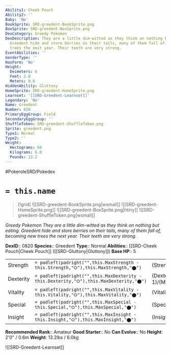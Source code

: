 ```yaml
---
Ability1: Cheek Pouch
Ability2: ''
Baby: 'No'
BookSprite: SRD-greedent-BookSprite.png
BoxSprite: SRD-greedent-BoxSprite.png
DexCategory: Greedy Pokemon
DexDescription: They are a little dim-witted as they think on nothing but eating.
  Greedent hide and store berries on their tails, many of them fall of, becoming new
  trees the next year. Their teeth are very strong.
EventAbilities: ''
GenderType: ''
HasForm: 'No'
Height:
  Deimeters: 6
  Feet: 2.0
  Meters: 0.6
HiddenAbility: Gluttony
HomeSprite: SRD-greedent-HomeSprite.png
Learnset: '[[SRD-Greedent-Learnset]]'
Legendary: 'No'
Name: Greedent
Number: 820
PrimaryEggGroup: Field
SecondaryEggGroup: ''
ShuffleToken: SRD-greedent-ShuffleToken.png
Sprite: greedent.png
Type1: Normal
Type2: ''
Weight:
  Hectograms: 60
  Kilograms: 6.0
  Pounds: 13.2
---
```


#PokeroleSRD/Pokedex

# `= this.name`

> [!grid]
> ![[SRD-greedent-BookSprite.png|wsmall]]
> ![[SRD-greedent-HomeSprite.png]]
> ![[SRD-greedent-BoxSprite.png|htiny]]
> ![[SRD-greedent-ShuffleToken.png|wsmall]]


*Greedy Pokemon*
*They are a little dim-witted as they think on nothing but eating. Greedent hide and store berries on their tails, many of them fall of, becoming new trees the next year. Their teeth are very strong.*

**DexID**:: 0820
**Species**:: Greedent
**Type**:: Normal
**Abilities**:: [[SRD-Cheek Pouch|Cheek Pouch]] ([[SRD-Gluttony|Gluttony]])
**Base HP**:: 5

|           |                                                                                        |                                          |
| --------- | -------------------------------------------------------------------------------------- | ---------------------------------------- |
| Strength  | `= padleft(padright("",this.MaxStrength - this.Strength,"⭘"),this.MaxStrength,"⬤")`    | (Strength::3)/(MaxStrength::6)   |
| Dexterity | `= padleft(padright("",this.MaxDexterity - this.Dexterity,"⭘"),this.MaxDexterity,"⬤")` | (Dexterity:: 1)/(MaxDexterity::3) |
| Vitality  | `= padleft(padright("",this.MaxVitality - this.Vitality,"⭘"),this.MaxVitality,"⬤")`    | (Vitality::3)/(MaxVitality::6)   |
| Special   | `= padleft(padright("",this.MaxSpecial - this.Special,"⭘"),this.MaxSpecial,"⬤")`       | (Special::2)/(MaxSpecial::4)     |
| Insight   | `= padleft(padright("",this.MaxInsight - this.Insight,"⭘"),this.MaxInsight,"⬤")`       | (Insight::2)/(MaxInsight::5)     |


**Recommended Rank**:: Amateur
**Good Starter**:: No
**Can Evolve**:: No
**Height**: 2'0" / 0.6m
**Weight**: 13.2lbs / 6.0kg

![[SRD-Greedent-Learnset]]